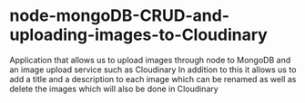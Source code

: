# node-mongoDB-CRUD-and-uploading-images-to-Cloudinary
Application that allows us to upload images through node to MongoDB and an image upload service such as Cloudinary In addition to this it allows us to add a title and a description to each image which can be renamed as well as delete the images which will also be done in Cloudinary

